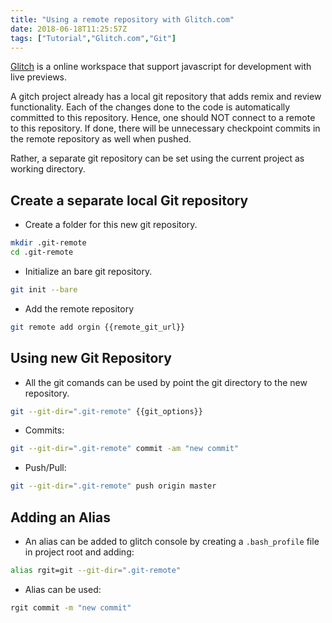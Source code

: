 ```yaml
---
title: "Using a remote repository with Glitch.com"
date: 2018-06-18T11:25:57Z
tags: ["Tutorial","Glitch.com","Git"]
---
```


[Glitch](https://glitch.com/) is a online workspace that support javascript for development with live previews.

A gitch project already has a local git repository that adds remix and review functionality. Each of the changes done to the code is automatically committed to this repository. Hence, one should NOT connect to a remote to this repository. If done, there will be unnecessary checkpoint commits in the remote repository as well when pushed.

Rather, a separate git repository can be set using the current project as working directory.

## Create a separate local Git repository
- Create a folder for this new git repository.
```bash
mkdir .git-remote
cd .git-remote
```

- Initialize an bare git repository.
```bash
git init --bare
```

- Add the remote repository
```bash
git remote add orgin {{remote_git_url}}
```

## Using new Git Repository
- All the git comands can be used by point the git directory to the new repository.
```bash
git --git-dir=".git-remote" {{git_options}}
```

- Commits:
```bash
git --git-dir=".git-remote" commit -am "new commit"
```

- Push/Pull:
```bash
git --git-dir=".git-remote" push origin master
```

## Adding an Alias
- An alias can be added to glitch console by creating a `.bash_profile` file in project root and adding:

```bash
alias rgit=git --git-dir=".git-remote"
```

- Alias can be used:

```bash
rgit commit -m "new commit"
```